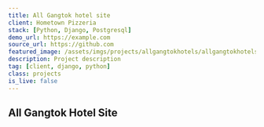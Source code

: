 ```yaml
---
title: All Gangtok hotel site
client: Hometown Pizzeria
stack: [Python, Django, Postgresql]
demo_url: https://example.com
source_url: https://github.com
featured_image: /assets/imgs/projects/allgangtokhotels/allgangtokhotels.png
description: Project description
tag: [client, django, python]
class: projects
is_live: false
---
```


## All Gangtok Hotel Site
